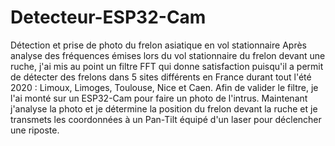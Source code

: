 # Detecteur-ESP32-Cam
Détection et prise de photo du frelon asiatique en vol stationnaire
Après analyse des fréquences émises lors du vol stationnaire du frelon devant une ruche, j'ai mis au point un filtre FFT qui donne satisfaction puisqu'il a permit de détecter des frelons dans 5 sites différents en France durant tout l'été 2020 : Limoux, Limoges, Toulouse, Nice et Caen. Afin de valider le filtre, je l'ai monté sur un ESP32-Cam pour faire un photo de l'intrus. Maintenant j'analyse la photo et je détermine la position du frelon devant la ruche et je transmets les coordonnées à un Pan-Tilt équipé d'un laser pour déclencher une riposte.
